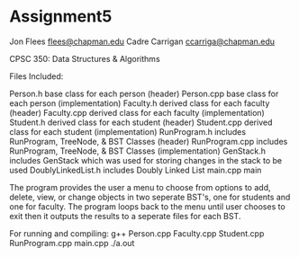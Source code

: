 # Assignment5

Jon Flees flees@chapman.edu
Cadre Carrigan ccarriga@chapman.edu

CPSC 350: Data Structures & Algorithms

Files Included:

Person.h      base class for each person (header)
Person.cpp    base class for each person (implementation)
Faculty.h     derived class for each faculty (header)
Faculty.cpp   derived class for each faculty (implementation)
Student.h     derived class for each student (header)
Student.cpp   derived class for each student (implementation)
RunProgram.h  includes RunProgram, TreeNode, & BST Classes (header)
RunProgram.cpp  includes RunProgram, TreeNode, & BST Classes (implementation)
GenStack.h    includes GenStack which was used for storing changes in the stack to be used
DoublyLinkedList.h    includes Doubly Linked List
main.cpp      main


The program provides the user a menu to choose from options to add, delete, view, or change objects in two seperate BST's,
one for students and one for faculty. The program loops back to the menu until user chooses to exit then it outputs the
results to a seperate files for each BST.

For running and compiling:
g++ Person.cpp Faculty.cpp Student.cpp RunProgram.cpp main.cpp
./a.out
